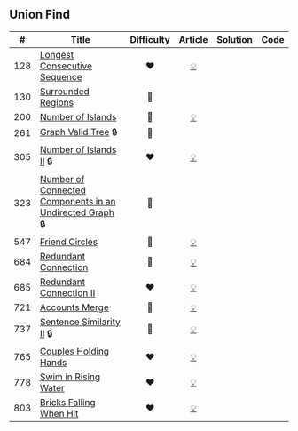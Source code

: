 
## Union Find

|#|Title|Difficulty|Article|Solution|Code|
|:---:|---|:---:|:---:|:---:|:---:|
|128|[Longest Consecutive Sequence](https://leetcode.com/problems/longest-consecutive-sequence) |❤️|[💡](https://leetcode.com/articles/longest-consecutive-sequence)|||
|130|[Surrounded Regions](https://leetcode.com/problems/surrounded-regions) |🧡||||
|200|[Number of Islands](https://leetcode.com/problems/number-of-islands) |🧡|[💡](https://leetcode.com/articles/number-of-islands)|||
|261|[Graph Valid Tree](https://leetcode.com/problems/graph-valid-tree) 🔒|🧡||||
|305|[Number of Islands II](https://leetcode.com/problems/number-of-islands-ii) 🔒|❤️|[💡](https://leetcode.com/articles/number-of-islands-ii)|||
|323|[Number of Connected Components in an Undirected Graph](https://leetcode.com/problems/number-of-connected-components-in-an-undirected-graph) 🔒|🧡||||
|547|[Friend Circles](https://leetcode.com/problems/friend-circles) |🧡|[💡](https://leetcode.com/articles/friend-circles)|||
|684|[Redundant Connection](https://leetcode.com/problems/redundant-connection) |🧡|[💡](https://leetcode.com/articles/redundant-connection)|||
|685|[Redundant Connection II](https://leetcode.com/problems/redundant-connection-ii) |❤️|[💡](https://leetcode.com/articles/redundant-connection-ii)|||
|721|[Accounts Merge](https://leetcode.com/problems/accounts-merge) |🧡|[💡](https://leetcode.com/articles/accounts-merge)|||
|737|[Sentence Similarity II](https://leetcode.com/problems/sentence-similarity-ii) 🔒|🧡|[💡](https://leetcode.com/articles/sentence-similarity-ii)|||
|765|[Couples Holding Hands](https://leetcode.com/problems/couples-holding-hands) |❤️|[💡](https://leetcode.com/articles/couples-holding-hands)|||
|778|[Swim in Rising Water](https://leetcode.com/problems/swim-in-rising-water) |❤️|[💡](https://leetcode.com/articles/swim-in-rising-water)|||
|803|[Bricks Falling When Hit](https://leetcode.com/problems/bricks-falling-when-hit) |❤️|[💡](https://leetcode.com/articles/bricks-falling-when-hit)|||
